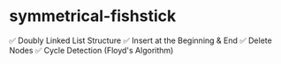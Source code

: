 # symmetrical-fishstick

✅ Doubly Linked List Structure
✅ Insert at the Beginning & End
✅ Delete Nodes
✅ Cycle Detection (Floyd's Algorithm)
